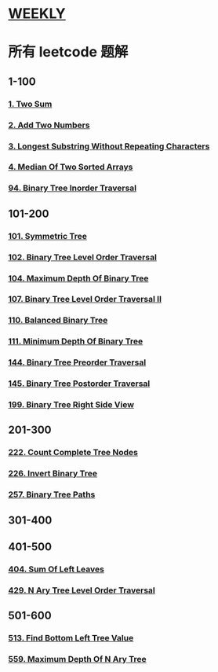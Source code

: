 # [WEEKLY](../weekly/README.md)

# 所有 leetcode 题解

## 1-100

### [1. Two Sum](./1-100/1-two-sum.md)

### [2. Add Two Numbers](./1-100/2-add-two-numbers.md)

### [3. Longest Substring Without Repeating Characters](./1-100/3-longest-substring-without-repeating-characters.md)

### [4. Median Of Two Sorted Arrays](./1-100/4-median-of-two-sorted-arrays.md)

### [94. Binary Tree Inorder Traversal](./1-100/94-binary-tree-inorder-traversal.md)

## 101-200

### [101. Symmetric Tree](./101-200/101-symmetric-tree.md)

### [102. Binary Tree Level Order Traversal](./101-200/102-binary-tree-level-order-traversal.md)

### [104. Maximum Depth Of Binary Tree](./101-200/104-maximum-depth-of-binary-tree.md)

### [107. Binary Tree Level Order Traversal II](./101-200/107-binary-tree-level-order-traversal-II.md)

### [110. Balanced Binary Tree](./101-200/110-balanced-binary-tree.md)

### [111. Minimum Depth Of Binary Tree](./101-200/111-minimum-depth-of-binary-tree.md)

### [144. Binary Tree Preorder Traversal](./101-200/144-binary-tree-preorder-traversal.md)

### [145. Binary Tree Postorder Traversal](./101-200/145-binary-tree-postorder-traversal.md)

### [199. Binary Tree Right Side View](./101-200/199-binary-tree-right-side-view.md)

## 201-300

### [222. Count Complete Tree Nodes](./201-300/222-count-complete-tree-nodes.md)

### [226. Invert Binary Tree](./201-300/226-invert-binary-tree.md)

### [257. Binary Tree Paths](./201-300/257-binary-tree-paths.md)

## 301-400

## 401-500

### [404. Sum Of Left Leaves](./401-500/404-sum-of-left-leaves.md)

### [429. N Ary Tree Level Order Traversal](./401-500/429-N-ary-tree-level-order-traversal.md)

## 501-600

### [513. Find Bottom Left Tree Value](./501-600/513-find-bottom-left-tree-value.md)

### [559. Maximum Depth Of N Ary Tree](./501-600/559-maximum-depth-of-n-ary-tree.md)
